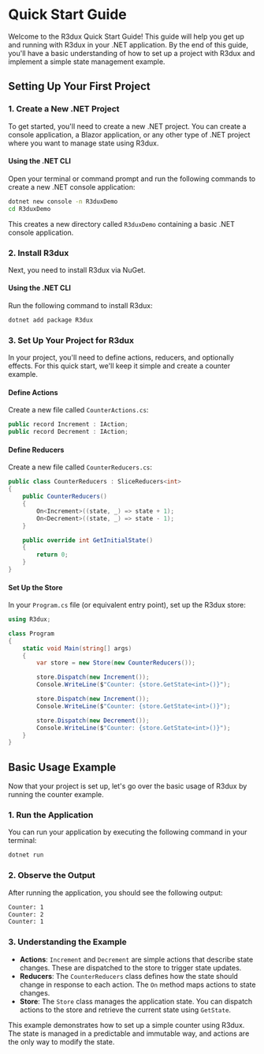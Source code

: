# Quick Start Guide

Welcome to the R3dux Quick Start Guide! This guide will help you get up and running with R3dux in your .NET application. By the end of this guide, you'll have a basic understanding of how to set up a project with R3dux and implement a simple state management example.

## Setting Up Your First Project

### 1. Create a New .NET Project

To get started, you'll need to create a new .NET project. You can create a console application, a Blazor application, or any other type of .NET project where you want to manage state using R3dux.

#### Using the .NET CLI

Open your terminal or command prompt and run the following commands to create a new .NET console application:

```bash
dotnet new console -n R3duxDemo
cd R3duxDemo
```

This creates a new directory called `R3duxDemo` containing a basic .NET console application.

### 2. Install R3dux

Next, you need to install R3dux via NuGet.

#### Using the .NET CLI

Run the following command to install R3dux:

```bash
dotnet add package R3dux
```

### 3. Set Up Your Project for R3dux

In your project, you'll need to define actions, reducers, and optionally effects. For this quick start, we'll keep it simple and create a counter example.

#### Define Actions

Create a new file called `CounterActions.cs`:

```csharp
public record Increment : IAction;
public record Decrement : IAction;
```

#### Define Reducers

Create a new file called `CounterReducers.cs`:

```csharp
public class CounterReducers : SliceReducers<int>
{
    public CounterReducers()
    {
        On<Increment>((state, _) => state + 1);
        On<Decrement>((state, _) => state - 1);
    }

    public override int GetInitialState()
    {
        return 0;
    }
}
```

#### Set Up the Store

In your `Program.cs` file (or equivalent entry point), set up the R3dux store:

```csharp
using R3dux;

class Program
{
    static void Main(string[] args)
    {
        var store = new Store(new CounterReducers());

        store.Dispatch(new Increment());
        Console.WriteLine($"Counter: {store.GetState<int>()}");

        store.Dispatch(new Increment());
        Console.WriteLine($"Counter: {store.GetState<int>()}");

        store.Dispatch(new Decrement());
        Console.WriteLine($"Counter: {store.GetState<int>()}");
    }
}
```

## Basic Usage Example

Now that your project is set up, let's go over the basic usage of R3dux by running the counter example.

### 1. Run the Application

You can run your application by executing the following command in your terminal:

```bash
dotnet run
```

### 2. Observe the Output

After running the application, you should see the following output:

```bash
Counter: 1
Counter: 2
Counter: 1
```

### 3. Understanding the Example

- **Actions**: `Increment` and `Decrement` are simple actions that describe state changes. These are dispatched to the store to trigger state updates.
- **Reducers**: The `CounterReducers` class defines how the state should change in response to each action. The `On` method maps actions to state changes.
- **Store**: The `Store` class manages the application state. You can dispatch actions to the store and retrieve the current state using `GetState`.

This example demonstrates how to set up a simple counter using R3dux. The state is managed in a predictable and immutable way, and actions are the only way to modify the state.
